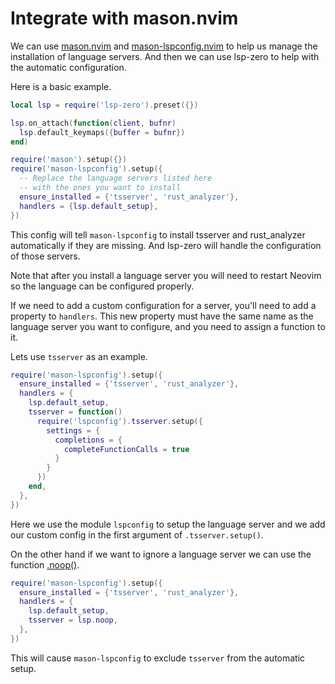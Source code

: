 # Integrate with mason.nvim

We can use [mason.nvim](https://github.com/williamboman/mason.nvim) and [mason-lspconfig.nvim](https://github.com/williamboman/mason-lspconfig.nvim) to help us manage the installation of language servers. And then we can use lsp-zero to help with the automatic configuration.

Here is a basic example.

```lua
local lsp = require('lsp-zero').preset({})

lsp.on_attach(function(client, bufnr)
  lsp.default_keymaps({buffer = bufnr})
end)

require('mason').setup({})
require('mason-lspconfig').setup({
  -- Replace the language servers listed here 
  -- with the ones you want to install
  ensure_installed = {'tsserver', 'rust_analyzer'},
  handlers = {lsp.default_setup},
})
```

This config will tell `mason-lspconfig` to install tsserver and rust_analyzer automatically if they are missing. And lsp-zero will handle the configuration of those servers.

Note that after you install a language server you will need to restart Neovim so the language can be configured properly.

If we need to add a custom configuration for a server, you'll need to add a property to `handlers`. This new property must have the same name as the language server you want to configure, and you need to assign a function to it.

Lets use `tsserver` as an example.

```lua
require('mason-lspconfig').setup({
  ensure_installed = {'tsserver', 'rust_analyzer'},
  handlers = {
    lsp.default_setup,
    tsserver = function()
      require('lspconfig').tsserver.setup({
        settings = {
          completions = {
            completeFunctionCalls = true
          }
        }
      })
    end,
  },
})
```

Here we use the module `lspconfig` to setup the language server and we add our custom config in the first argument of `.tsserver.setup()`.

On the other hand if we want to ignore a language server we can use the function [.noop()](https://github.com/VonHeikemen/lsp-zero.nvim/blob/dev-v3/doc/md/api-reference.md#noop).

```lua
require('mason-lspconfig').setup({
  ensure_installed = {'tsserver', 'rust_analyzer'},
  handlers = {
    lsp.default_setup,
    tsserver = lsp.noop,
  },
})
```

This will cause `mason-lspconfig` to exclude `tsserver` from the automatic setup.

